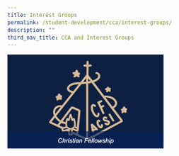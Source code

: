 ```yaml
---
title: Interest Groups
permalink: /student-development/cca/interest-groups/
description: ""
third_nav_title: CCA and Interest Groups
---
```

<a href="/christian-fellowship/">
<img src="/images/christian%20fellowship.png"  style="width:70%">
</a>